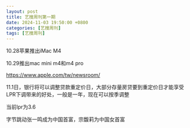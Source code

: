 ```yaml
---
layout: post
title: 艺搜周刊第一期
date: 2024-11-03 19:50:00 +0800
categories: [艺搜周刊]
tags: [艺搜周刊]
---
```


10.28苹果推出iMac M4

10.29推出mac mini m4和m4 pro

https://www.apple.com/tw/newsroom/


11.1日，银行将可以调整贷款重定价日，大部分存量房贷要到重定价日才能享受LPR下调带来的好处，一般是一年，现在可以按季调整

当前lpr为3.6


字节跳动张一鸣成为中国首富，宗馥莉为中国女首富